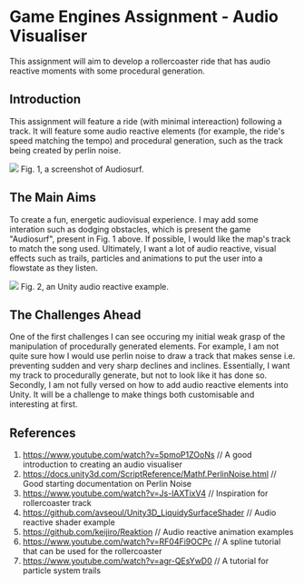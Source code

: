# Game Engines Assignment - Audio Visualiser
This assignment will aim to develop a rollercoaster ride that has audio reactive moments with some procedural generation.

## Introduction 
This assignment will feature a ride (with minimal intereaction) following a track. It will feature some audio reactive elements (for example, the ride's speed matching the tempo) and procedural generation, such as the track being created by perlin noise. 

![](http://game-accessibility.com/wp/wp-content/uploads/2015/06/Audiosurf-game-1024x640.jpg)
Fig. 1, a screenshot of Audiosurf. 

## The Main Aims 
To create a fun, energetic audiovisual experience. I may add some interation such as dodging obstacles, which is present the game "Audiosurf", present in Fig. 1 above. If possible, I would like the map's track to match the song used. Ultimately, I want a lot of audio reactive, visual effects such as trails, particles and animations to put the user into a flowstate as they listen. 

![](https://i.ytimg.com/vi/5pmoP1ZOoNs/maxresdefault.jpg)
Fig. 2, an Unity audio reactive example. 

## The Challenges Ahead 
One of the first challenges I can see occuring my initial weak grasp of the manipulation of procedurally generated elements. For example, I am not quite sure how I would use perlin noise to draw a track that makes sense i.e. preventing sudden and very sharp declines and inclines. Essentially, I want my track to procedurally generate, but not to look like it has done so. Secondly, I am not fully versed on how to add audio reactive elements into Unity. It will be a challenge to make things both customisable and interesting at first. 

## References 
1. https://www.youtube.com/watch?v=5pmoP1ZOoNs // A good introduction to creating an audio visualiser
2. https://docs.unity3d.com/ScriptReference/Mathf.PerlinNoise.html // Good starting documentation on Perlin Noise
3. https://www.youtube.com/watch?v=Js-lAXTixV4 // Inspiration for rollercoaster track 
4. https://github.com/avseoul/Unity3D_LiquidySurfaceShader // Audio reactive shader example
5. https://github.com/keijiro/Reaktion // Audio reactive animation examples
6. https://www.youtube.com/watch?v=RF04Fi9OCPc // A spline tutorial that can be used for the rollercoaster
7. https://www.youtube.com/watch?v=agr-QEsYwD0 // A tutorial for particle system trails 
